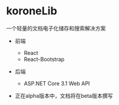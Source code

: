 # koroneLib
一个轻量的文档电子化储存和搜索解决方案
* 前端
  * React
  * React-Bootstrap
* 后端
  * ASP.NET Core 3.1 Web API

* 正在alpha版本中，文档将在beta版本撰写
